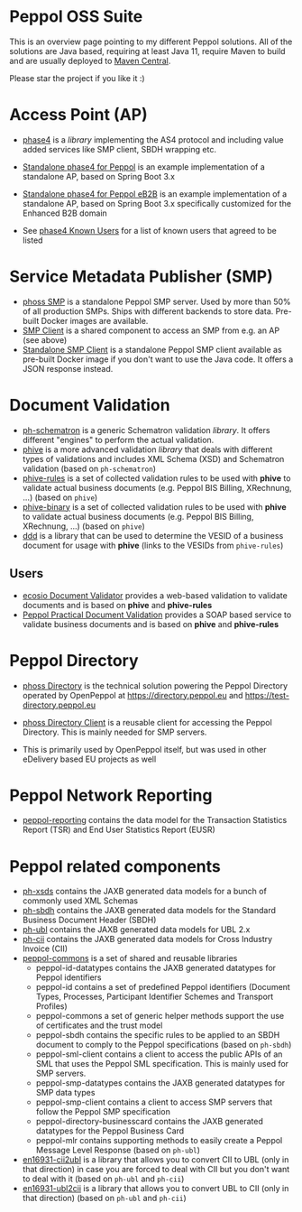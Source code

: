 # Peppol OSS Suite

This is an overview page  pointing to my different Peppol solutions.
All of the solutions are Java based, requiring at least Java 11, require Maven to build and are usually deployed to [Maven Central](https://central.sonatype.com/).

Please star the project if you like it :)

# Access Point (AP)

* [phase4](https://github.com/phax/phase4) is a *library* implementing the AS4 protocol and including value added services like SMP client, SBDH wrapping etc.
* [Standalone phase4 for Peppol](https://github.com/phax/phase4-peppol-standalone) is an example implementation of a standalone AP, based on Spring Boot 3.x
* [Standalone phase4 for Peppol eB2B](https://github.com/phax/phase4-peppol-standalone-eb2b) is an example implementation of a standalone AP, based on Spring Boot 3.x specifically customized for the Enhanced B2B domain

* See [phase4 Known Users](https://github.com/phax/phase4/wiki/Known-Users) for a list of known users that agreed to be listed

# Service Metadata Publisher (SMP)

* [phoss SMP](https://github.com/phax/phoss-smp/) is a standalone Peppol SMP server. Used by more than 50% of all production SMPs. Ships with different backends to store data. Pre-built Docker images are available.
* [SMP Client](https://github.com/phax/peppol-commons?tab=readme-ov-file#peppol-smp-client) is a shared component to access an SMP from e.g. an AP (see above)
* [Standalone SMP Client](https://github.com/phax/smp-query-webapp) is a standalone Peppol SMP client available as pre-built Docker image if you don't want to use the Java code. It offers a JSON response instead.

# Document Validation

* [ph-schematron](https://github.com/phax/ph-schematron/) is a generic Schematron validation *library*. It offers different "engines" to perform the actual validation.
* [phive](https://github.com/phax/phive) is a more advanced validation *library* that deals with different types of validations and includes XML Schema (XSD) and Schematron validation (based on `ph-schematron`)
* [phive-rules](https://github.com/phax/phive-rules) is a set of collected validation rules to be used with **phive** to validate actual business documents (e.g. Peppol BIS Billing, XRechnung, ...) (based on `phive`)
* [phive-binary](https://github.com/phax/phive-binary) is a set of collected validation rules to be used with **phive** to validate actual business documents (e.g. Peppol BIS Billing, XRechnung, ...) (based on `phive`)
* [ddd](https://github.com/phax/ddd) is a library that can be used to determine the VESID of a business document for usage with **phive** (links to the VESIDs from `phive-rules`)

## Users

* [ecosio Document Validator](https://ecosio.com/en/peppol-and-xml-document-validator/) provides a web-based validation to validate documents and is based on **phive** and **phive-rules**
* [Peppol Practical Document Validation](https://peppol.helger.com/public/locale-en_US/menuitem-validation-ws2) provides a SOAP based service to validate business documents and is based on **phive** and **phive-rules**

# Peppol Directory

* [phoss Directory](https://github.com/phax/phoss-directory) is the technical solution powering the Peppol Directory operated by OpenPeppol at https://directory.peppol.eu and https://test-directory.peppol.eu
* [phoss Directory Client](https://github.com/phax/phoss-directory?tab=readme-ov-file#pd-client) is a reusable client for accessing the Peppol Directory. This is mainly needed for SMP servers.

* This is primarily used by OpenPeppol itself, but was used in other eDelivery based EU projects as well

# Peppol Network Reporting

* [peppol-reporting](https://github.com/phax/peppol-reporting) contains the data model for the Transaction Statistics Report (TSR) and End User Statistics Report (EUSR)

# Peppol related components

* [ph-xsds](https://github.com/phax/ph-xsds/) contains the JAXB generated data models for a bunch of commonly used XML Schemas
* [ph-sbdh](https://github.com/phax/ph-sbdh)  contains the JAXB generated data models for the Standard Business Document Header (SBDH)
* [ph-ubl](https://github.com/phax/ph-ubl) contains the JAXB generated data models for UBL 2.x
* [ph-cii](https://github.com/phax/ph-cii) contains the JAXB generated data models for Cross Industry Invoice (CII)
* [peppol-commons](https://github.com/phax/peppol-commons) is a set of shared and reusable libraries
    * peppol-id-datatypes contains the JAXB generated datatypes for Peppol identifiers
    * peppol-id contains a set of predefined Peppol identifiers (Document Types, Processes, Participant Identifier Schemes and Transport Profiles)
    * peppol-commons a set of generic helper methods support the use of certificates and the trust model
    * peppol-sbdh contains the specific rules to be applied to an SBDH document to comply to the Peppol specifications (based on `ph-sbdh`)
    * peppol-sml-client contains a client to access the public APIs of an SML that uses the Peppol SML specification. This is mainly used for SMP servers.
    * peppol-smp-datatypes contains the JAXB generated datatypes for SMP data types
    * peppol-smp-client contains a client to access SMP servers that follow the Peppol SMP specification
    * peppol-directory-businesscard contains the JAXB generated datatypes for the Peppol Business Card
    * peppol-mlr contains supporting methods to easily create a Peppol Message Level Response (based on `ph-ubl`)
* [en16931-cii2ubl](https://github.com/phax/en16931-cii2ubl) is a library that allows you to convert CII to UBL (only in that direction) in case you are forced to deal with CII but you don't want to deal with it (based on `ph-ubl` and `ph-cii`)
* [en16931-ubl2cii](https://github.com/phax/en16931-ubl2cii) is a library that allows you to convert UBL to CII (only in that direction) (based on `ph-ubl` and `ph-cii`)

